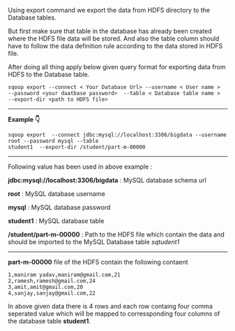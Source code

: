 Using export command we export the data from HDFS directory to the Database tables.

But first make sure that table in the database has already been created where the HDFS file data will be stored.
And also the table column should have to follow the data definition rule according to the data stored in HDFS file.

After doing all thing apply below given query format for exporting data from HDFS to the Database 
table.

```
sqoop export --connect < Your Database Url> --username < User name >
--password <your daatbase password>  --table < Database table name > 
--export-dir <path to HDFS file>
```
 ___
 
**Example :point_down:**

```
sqoop export  --connect jdbc:mysql://localhost:3306/bigdata --username root --password mysql --table 
student1  --export-dir /student/part-m-00000
```

___

Following value has been used in above example :

**jdbc:mysql://localhost:3306/bigdata** : MySQL database schema url 

**root** : MySQL database username

**mysql** : MySQL database password

**student1** : MySQL database table

**/student/part-m-00000** : Path to the HDFS file which contain the data and should be imported to the 
MySQL Database table *sqtudent1*


___ 

**part-m-00000** file of the HDFS contain the following contaent

```
1,maniram yadav,maniram@gmail.com,21
2,ramesh,ramesh@gmail.com,24
3,amit,amit@gmail.com,20
4,sanjay,sanjay@gmail.com,22
```

In above given data there is 4 rows and each row containg four comma seperated value which will be 
mapped to corressponding four columns of the database table **student1**.

